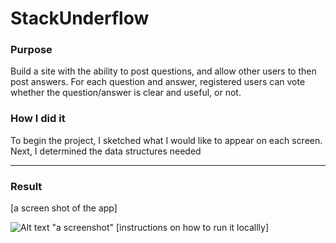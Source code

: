 # StackUnderflow

### Purpose ###
Build a site with the ability to post questions, and allow other users to then post answers.
For each question and answer, registered users can vote whether the question/answer is clear
and useful, or not.
​
### How I did it ###
To begin the project, I sketched what I would like to appear on each screen.
Next, I determined the data structures needed
- - - -
### Result ###
[a screen shot of the app]

![Alt text](url/to/screenshot) "a screenshot"
​
[instructions on how to run it locallly]


